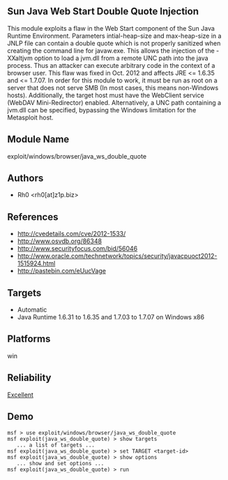 ## Sun Java Web Start Double Quote Injection

This module exploits a flaw in the Web Start component of 
the Sun Java Runtime Environment. Parameters 
intial-heap-size and max-heap-size in a JNLP file can 
contain a double quote which is not properly sanitized when 
creating the command line for javaw.exe. This allows the 
injection of the -XXaltjvm option to load a jvm.dll from a 
remote UNC path into the java process. Thus an attacker can 
execute arbitrary code in the context of a browser user. 
This flaw was fixed in Oct. 2012 and affects JRE <= 1.6.35 
and <= 1.7.07. In order for this module to work, it must be 
run as root on a server that does not serve SMB (In most 
cases, this means non-Windows hosts). Additionally, the 
target host must have the WebClient service (WebDAV 
Mini-Redirector) enabled. Alternatively, a UNC path 
containing a jvm.dll can be specified, bypassing the Windows 
limitation for the Metasploit host.


## Module Name
exploit/windows/browser/java_ws_double_quote

## Authors
* Rh0 <rh0[at]z1p.biz>


## References
* http://cvedetails.com/cve/2012-1533/
* http://www.osvdb.org/86348
* http://www.securityfocus.com/bid/56046
* http://www.oracle.com/technetwork/topics/security/javacpuoct2012-1515924.html
* http://pastebin.com/eUucVage 



## Targets
* Automatic
* Java Runtime 1.6.31 to 1.6.35 and 1.7.03 to 1.7.07 on Windows x86


## Platforms
win

## Reliability
[Excellent](https://github.com/rapid7/metasploit-framework/wiki/Exploit-Ranking)

## Demo

```
msf > use exploit/windows/browser/java_ws_double_quote
msf exploit(java_ws_double_quote) > show targets
   ... a list of targets ...
msf exploit(java_ws_double_quote) > set TARGET <target-id>
msf exploit(java_ws_double_quote) > show options
   ... show and set options ...
msf exploit(java_ws_double_quote) > run
```
    
    